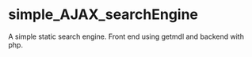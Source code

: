 # simple_AJAX_searchEngine
A simple static search engine. Front end using getmdl and backend with php.

